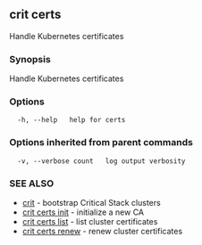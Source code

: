 ## crit certs

Handle Kubernetes certificates

### Synopsis

Handle Kubernetes certificates

### Options

```
  -h, --help   help for certs
```

### Options inherited from parent commands

```
  -v, --verbose count   log output verbosity
```

### SEE ALSO

* [crit](crit.md)	 - bootstrap Critical Stack clusters
* [crit certs init](crit-certs-init.md)	 - initialize a new CA
* [crit certs list](crit-certs-list.md)	 - list cluster certificates
* [crit certs renew](crit-certs-renew.md)	 - renew cluster certificates


